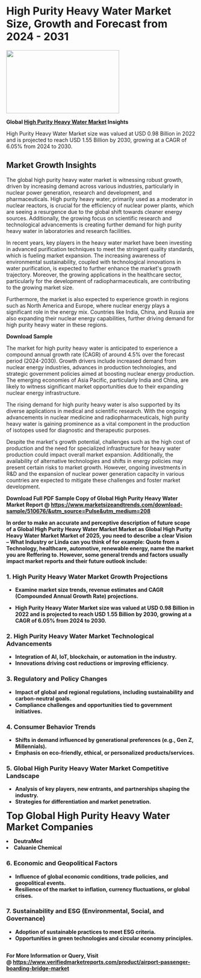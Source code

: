 <H1>High Purity Heavy Water Market Size, Growth and Forecast from 2024 - 2031</H1><img class="aligncenter size-medium wp-image-584254" src="https://thirdeyenews.in/wp-content/uploads/2024/09/Global-Market-Research-300x168.jpeg" alt="" width="300" height="168" /><p><strong>Global&nbsp;<a href="https://www.marketsizeandtrends.com/download-sample/510676/&amp;utm_source=Pulse&amp;utm_medium=208">High Purity Heavy Water Market</a> Insights</strong></p><p>High Purity Heavy Water Market size was valued at USD 0.98 Billion in 2022 and is projected to reach USD 1.55 Billion by 2030, growing at a CAGR of 6.05% from 2024 to 2030.</p><p><h2>Market Growth Insights</h2> <p>The global high purity heavy water market is witnessing robust growth, driven by increasing demand across various industries, particularly in nuclear power generation, research and development, and pharmaceuticals. High purity heavy water, primarily used as a moderator in nuclear reactors, is crucial for the efficiency of nuclear power plants, which are seeing a resurgence due to the global shift towards cleaner energy sources. Additionally, the growing focus on scientific research and technological advancements is creating further demand for high purity heavy water in laboratories and research facilities.</p> <p>In recent years, key players in the heavy water market have been investing in advanced purification techniques to meet the stringent quality standards, which is fueling market expansion. The increasing awareness of environmental sustainability, coupled with technological innovations in water purification, is expected to further enhance the market's growth trajectory. Moreover, the growing applications in the healthcare sector, particularly for the development of radiopharmaceuticals, are contributing to the growing market size.</p> <p>Furthermore, the market is also expected to experience growth in regions such as North America and Europe, where nuclear energy plays a significant role in the energy mix. Countries like India, China, and Russia are also expanding their nuclear energy capabilities, further driving demand for high purity heavy water in these regions.</p> <p><strong>Download Sample</strong></p> <p>The market for high purity heavy water is anticipated to experience a compound annual growth rate (CAGR) of around 4.5% over the forecast period (2024-2030). Growth drivers include increased demand from nuclear energy industries, advances in production technologies, and strategic government policies aimed at boosting nuclear energy production. The emerging economies of Asia Pacific, particularly India and China, are likely to witness significant market opportunities due to their expanding nuclear energy infrastructure.</p> <p>The rising demand for high purity heavy water is also supported by its diverse applications in medical and scientific research. With the ongoing advancements in nuclear medicine and radiopharmaceuticals, high purity heavy water is gaining prominence as a vital component in the production of isotopes used for diagnostic and therapeutic purposes.</p> <p>Despite the market's growth potential, challenges such as the high cost of production and the need for specialized infrastructure for heavy water production could impact overall market expansion. Additionally, the availability of alternative technologies and shifts in energy policies may present certain risks to market growth. However, ongoing investments in R&D and the expansion of nuclear power generation capacity in various countries are expected to mitigate these challenges and foster market development.</p> <p><strong></p><p><span class=""><strong>Download Full PDF Sample Copy of Global High Purity Heavy Water Market Report</strong> @ <a href="https://www.marketsizeandtrends.com/download-sample/510676/&amp;utm_source=Pulse&amp;utm_medium=208" target="_blank">https://www.marketsizeandtrends.com/download-sample/510676/&amp;utm_source=Pulse&amp;utm_medium=208</a></span></p><p>In order to make an accurate and perceptive description of future scope of a Global&nbsp;High Purity Heavy Water Market Market as Global&nbsp;High Purity Heavy Water Market Market of 2025, you need to describe a clear Vision &ndash; What Industry or Linda can you think of for example: Quote from a Technology, healthcare, automotive, renewable energy, name the market you are Reffering to. However, some general trends and factors usually impact market reports and their future outlook include:</p><h3>1.&nbsp;<strong>High Purity Heavy Water Market Growth Projections</strong></h3><ul><li>Examine market size trends, revenue estimates and CAGR (Compounded Annual Growth Rate) projections.</li><li><p>High Purity Heavy Water Market size was valued at USD 0.98 Billion in 2022 and is projected to reach USD 1.55 Billion by 2030, growing at a CAGR of 6.05% from 2024 to 2030.</p></li></ul><h3>2.&nbsp;<strong>High Purity Heavy Water Market Technological Advancements</strong></h3><ul><li>Integration of AI, IoT, blockchain, or automation in the industry.</li><li>Innovations driving cost reductions or improving efficiency.</li></ul><h3>3.&nbsp;<strong>Regulatory and Policy Changes</strong></h3><ul><li>Impact of global and regional regulations, including sustainability and carbon-neutral goals.</li><li>Compliance challenges and opportunities tied to government initiatives.</li></ul><h3>4.&nbsp;<strong>Consumer Behavior Trends</strong></h3><ul><li>Shifts in demand influenced by generational preferences (e.g., Gen Z, Millennials).</li><li>Emphasis on eco-friendly, ethical, or personalized products/services.</li></ul><h3>5.&nbsp;<strong>Global High Purity Heavy Water Market Competitive Landscape</strong></h3><ul><li>Analysis of key players, new entrants, and partnerships shaping the industry.</li><li>Strategies for differentiation and market penetration.</li></ul><p data-pm-slice="1 1 []"><span style="color: inherit; font-family: inherit; font-size: 25px;">Top Global High Purity Heavy Water Market Companies</span></p><div class="" data-test-id=""><p><li>DeutraMed</li><li> Caluanie Chemical</li></p></div><h3>6.&nbsp;<strong>Economic and Geopolitical Factors</strong></h3><ul><li>Influence of global economic conditions, trade policies, and geopolitical events.</li><li>Resilience of the market to inflation, currency fluctuations, or global crises.</li></ul><h3>7.&nbsp;<strong>Sustainability and ESG (Environmental, Social, and Governance)</strong></h3><ul><li>Adoption of sustainable practices to meet ESG criteria.</li><li>Opportunities in green technologies and circular economy principles.</li></ul><h2><strong style="font-size: 14px;">For More Information or Query, Visit @&nbsp;</strong><a style="background-color: #ffffff; font-size: 14px;" href="https://www.marketsizeandtrends.com/report/high-purity-heavy-water-market/" target="_blank">https://www.verifiedmarketreports.com/product/airport-passenger-boarding-bridge-market</a></h2>
